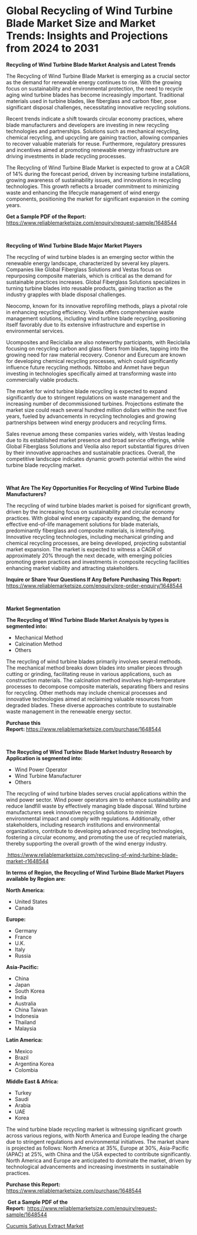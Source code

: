 <p><h1>Global Recycling of Wind Turbine Blade Market Size and Market Trends: Insights and Projections from 2024 to 2031</h1></p><p><strong>Recycling of Wind Turbine Blade Market Analysis and Latest Trends</strong></p>
<p><p>The Recycling of Wind Turbine Blade Market is emerging as a crucial sector as the demand for renewable energy continues to rise. With the growing focus on sustainability and environmental protection, the need to recycle aging wind turbine blades has become increasingly important. Traditional materials used in turbine blades, like fiberglass and carbon fiber, pose significant disposal challenges, necessitating innovative recycling solutions.</p><p>Recent trends indicate a shift towards circular economy practices, where blade manufacturers and developers are investing in new recycling technologies and partnerships. Solutions such as mechanical recycling, chemical recycling, and upcycling are gaining traction, allowing companies to recover valuable materials for reuse. Furthermore, regulatory pressures and incentives aimed at promoting renewable energy infrastructure are driving investments in blade recycling processes.</p><p>The Recycling of Wind Turbine Blade Market is expected to grow at a CAGR of 14% during the forecast period, driven by increasing turbine installations, growing awareness of sustainability issues, and innovations in recycling technologies. This growth reflects a broader commitment to minimizing waste and enhancing the lifecycle management of wind energy components, positioning the market for significant expansion in the coming years.</p></p>
<p><strong>Get a Sample PDF of the Report:&nbsp;</strong> <a href="https://www.reliablemarketsize.com/enquiry/request-sample/1648544?utm_campaign=1991&utm_medium=2&utm_source=Github&utm_content=ia&utm_term=29122024&utm_id=recycling-of-wind-turbine-blade">https://www.reliablemarketsize.com/enquiry/request-sample/1648544</a></p>
<p>&nbsp;</p>
<p><strong>Recycling of Wind Turbine Blade Major Market Players</strong></p>
<p><p>The recycling of wind turbine blades is an emerging sector within the renewable energy landscape, characterized by several key players. Companies like Global Fiberglass Solutions and Vestas focus on repurposing composite materials, which is critical as the demand for sustainable practices increases. Global Fiberglass Solutions specializes in turning turbine blades into reusable products, gaining traction as the industry grapples with blade disposal challenges.</p><p>Neocomp, known for its innovative reprofiling methods, plays a pivotal role in enhancing recycling efficiency. Veolia offers comprehensive waste management solutions, including wind turbine blade recycling, positioning itself favorably due to its extensive infrastructure and expertise in environmental services.</p><p>Ucomposites and Reciclalia are also noteworthy participants, with Reciclalia focusing on recycling carbon and glass fibers from blades, tapping into the growing need for raw material recovery. Conenor and Eurecum are known for developing chemical recycling processes, which could significantly influence future recycling methods. Nittobo and Anmet have begun investing in technologies specifically aimed at transforming waste into commercially viable products.</p><p>The market for wind turbine blade recycling is expected to expand significantly due to stringent regulations on waste management and the increasing number of decommissioned turbines. Projections estimate the market size could reach several hundred million dollars within the next five years, fueled by advancements in recycling technologies and growing partnerships between wind energy producers and recycling firms.</p><p>Sales revenue among these companies varies widely, with Vestas leading due to its established market presence and broad service offerings, while Global Fiberglass Solutions and Veolia also report substantial figures driven by their innovative approaches and sustainable practices. Overall, the competitive landscape indicates dynamic growth potential within the wind turbine blade recycling market.</p></p>
<p>&nbsp;</p>
<p><strong>What Are The Key Opportunities For Recycling of Wind Turbine Blade Manufacturers?</strong></p>
<p><p>The recycling of wind turbine blades market is poised for significant growth, driven by the increasing focus on sustainability and circular economy practices. With global wind energy capacity expanding, the demand for effective end-of-life management solutions for blade materials, predominantly fiberglass and composite materials, is intensifying. Innovative recycling technologies, including mechanical grinding and chemical recycling processes, are being developed, projecting substantial market expansion. The market is expected to witness a CAGR of approximately 20% through the next decade, with emerging policies promoting green practices and investments in composite recycling facilities enhancing market viability and attracting stakeholders.</p></p>
<p><strong>Inquire or Share Your Questions If Any Before Purchasing This Report:</strong> <a href="https://www.reliablemarketsize.com/enquiry/pre-order-enquiry/1648544?utm_campaign=1991&utm_medium=2&utm_source=Github&utm_content=ia&utm_term=29122024&utm_id=recycling-of-wind-turbine-blade">https://www.reliablemarketsize.com/enquiry/pre-order-enquiry/1648544</a></p>
<p>&nbsp;</p>
<p><strong>Market Segmentation</strong></p>
<p><strong>The Recycling of Wind Turbine Blade Market Analysis by types is segmented into:</strong></p>
<p><ul><li>Mechanical Method</li><li>Calcination Method</li><li>Others</li></ul></p>
<p><p>The recycling of wind turbine blades primarily involves several methods. The mechanical method breaks down blades into smaller pieces through cutting or grinding, facilitating reuse in various applications, such as construction materials. The calcination method involves high-temperature processes to decompose composite materials, separating fibers and resins for recycling. Other methods may include chemical processes and innovative technologies aimed at reclaiming valuable resources from degraded blades. These diverse approaches contribute to sustainable waste management in the renewable energy sector.</p></p>
<p><strong>Purchase this Report:&nbsp;</strong><a href="https://www.reliablemarketsize.com/purchase/1648544?utm_campaign=1991&utm_medium=2&utm_source=Github&utm_content=ia&utm_term=29122024&utm_id=recycling-of-wind-turbine-blade">https://www.reliablemarketsize.com/purchase/1648544</a></p>
<p>&nbsp;</p>
<p><strong>The Recycling of Wind Turbine Blade Market Industry Research by Application is segmented into:</strong></p>
<p><ul><li>Wind Power Operator</li><li>Wind Turbine Manufacturer</li><li>Others</li></ul></p>
<p><p>The recycling of wind turbine blades serves crucial applications within the wind power sector. Wind power operators aim to enhance sustainability and reduce landfill waste by effectively managing blade disposal. Wind turbine manufacturers seek innovative recycling solutions to minimize environmental impact and comply with regulations. Additionally, other stakeholders, including research institutions and environmental organizations, contribute to developing advanced recycling technologies, fostering a circular economy, and promoting the use of recycled materials, thereby supporting the overall growth of the wind energy industry.</p></p>
<p><a href="https://www.reliablemarketsize.com/recycling-of-wind-turbine-blade-market-r1648544?utm_campaign=1991&utm_medium=2&utm_source=Github&utm_content=ia&utm_term=29122024&utm_id=recycling-of-wind-turbine-blade">&nbsp;https://www.reliablemarketsize.com/recycling-of-wind-turbine-blade-market-r1648544</a></p>
<p><strong>In terms of Region, the Recycling of Wind Turbine Blade Market Players available by Region are:</strong></p>
<p>
    <p> <strong> North America: </strong>
        <ul>
            <li>United States</li>
            <li>Canada</li>
        </ul>
        </p> 
    <p> <strong> Europe: </strong>
        <ul>
            <li>Germany</li>
            <li>France</li>
            <li>U.K.</li>
            <li>Italy</li>
            <li>Russia</li>
        </ul>
        </p> 
    <p> <strong> Asia-Pacific: </strong>
        <ul>
            <li>China</li>
            <li>Japan</li>
            <li>South Korea</li>
            <li>India</li>
            <li>Australia</li>
            <li>China Taiwan</li>
            <li>Indonesia</li>
            <li>Thailand</li>
            <li>Malaysia</li>
        </ul>
        </p> 
    <p> <strong> Latin America: </strong>
        <ul>
            <li>Mexico</li>
            <li>Brazil</li>
            <li>Argentina Korea</li>
            <li>Colombia</li>
        </ul>
        </p> 
    <p> <strong> Middle East & Africa: </strong>
        <ul>
            <li>Turkey</li>
            <li>Saudi</li>
            <li>Arabia</li>
            <li>UAE</li>
            <li>Korea</li>
        </ul>
    </p>
    </p>
<p><p>The wind turbine blade recycling market is witnessing significant growth across various regions, with North America and Europe leading the charge due to stringent regulations and environmental initiatives. The market share is projected as follows: North America at 35%, Europe at 30%, Asia-Pacific (APAC) at 25%, with China and the USA expected to contribute significantly. North America and Europe are anticipated to dominate the market, driven by technological advancements and increasing investments in sustainable practices.</p></p>
<p><strong>Purchase this Report: </strong><a href="https://www.reliablemarketsize.com/purchase/1648544?utm_campaign=1991&utm_medium=2&utm_source=Github&utm_content=ia&utm_term=29122024&utm_id=recycling-of-wind-turbine-blade">https://www.reliablemarketsize.com/purchase/1648544</a></p>
<p>&nbsp;<strong>Get a Sample PDF of the Report:&nbsp;&nbsp;</strong><a href="https://www.reliablemarketsize.com/enquiry/request-sample/1648544?utm_campaign=1991&utm_medium=2&utm_source=Github&utm_content=ia&utm_term=29122024&utm_id=recycling-of-wind-turbine-blade">https://www.reliablemarketsize.com/enquiry/request-sample/1648544</a></p>
<p><strong></strong></p>
<p><p><a href="https://github.com/YashRP12/Market-Research-Report-List-6/blob/main/cucumis-sativus-extract-market.md?utm_campaign=1991&utm_medium=2&utm_source=Github&utm_content=ia&utm_term=29122024&utm_id=recycling-of-wind-turbine-blade">Cucumis Sativus Extract Market</a></p></p>